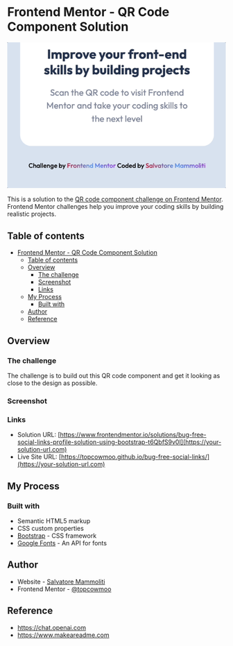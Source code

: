 # Frontend Mentor - QR Code Component Solution




![](https://github.com/topcowmoo/urban-qr-code-component/blob/main/assets/images/screenshot/urban-qr-code-animation%20.gif)






This is a solution to the [QR code component challenge on Frontend Mentor](https://www.frontendmentor.io/challenges/qr-code-component-iux_sIO_H). Frontend Mentor challenges help you improve your coding skills by building realistic projects.

## Table of contents

- [Frontend Mentor - QR Code Component Solution](#frontend-mentor---qr-code-component-solution)
  - [Table of contents](#table-of-contents)
  - [Overview](#overview)
    - [The challenge](#the-challenge)
    - [Screenshot](#screenshot)
    - [Links](#links)
  - [My Process](#my-process)
    - [Built with](#built-with)
  - [Author](#author)
  - [Reference](#reference)

## Overview

### The challenge

The challenge is to build out this QR code component and get it looking as close to the design as possible.

### Screenshot

### Links

- Solution URL: [https://www.frontendmentor.io/solutions/bug-free-social-links-profile-solution-using-bootstrap-t6QbfS9v0I](https://your-solution-url.com)
- Live Site URL: [https://topcowmoo.github.io/bug-free-social-links/](https://your-solution-url.com)

## My Process

### Built with

- Semantic HTML5 markup
- CSS custom properties
- [Bootstrap](https://getbootstrap.com/) - CSS framework
- [Google Fonts](https://fonts.google.com/) - An API for fonts

## Author

- Website - [Salvatore Mammoliti](https://github.com/topcowmoo)
- Frontend Mentor - [@topcowmoo](https://www.frontendmentor.io/profile/topcowmoo)

## Reference

- https://chat.openai.com
- https://www.makeareadme.com
